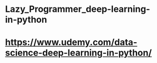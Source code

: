 # Lazy_Programmer_deep-learning-in-python
# https://www.udemy.com/data-science-deep-learning-in-python/
